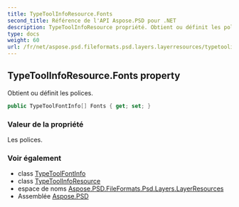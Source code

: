 ```yaml
---
title: TypeToolInfoResource.Fonts
second_title: Référence de l'API Aspose.PSD pour .NET
description: TypeToolInfoResource propriété. Obtient ou définit les polices.
type: docs
weight: 60
url: /fr/net/aspose.psd.fileformats.psd.layers.layerresources/typetoolinforesource/fonts/
---
```

## TypeToolInfoResource.Fonts property

Obtient ou définit les polices.

```csharp
public TypeToolFontInfo[] Fonts { get; set; }
```

### Valeur de la propriété

Les polices.

### Voir également

* class [TypeToolFontInfo](../../typetoolfontinfo/)
* class [TypeToolInfoResource](../)
* espace de noms [Aspose.PSD.FileFormats.Psd.Layers.LayerResources](../../typetoolinforesource/)
* Assemblée [Aspose.PSD](../../../)


